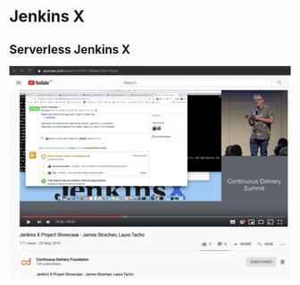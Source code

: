 # Jenkins X

## Serverless Jenkins X

[![SKAFFOLD](https://github.com/adhulappanavar/learning_resources/raw/master/images/Jenkins%20X%20Project%20Showcase%20-%20James%20Strachan%2C%20Laura%20Tacho.png)](https://www.youtube.com/watch?v=FrKC-EMamcY)

